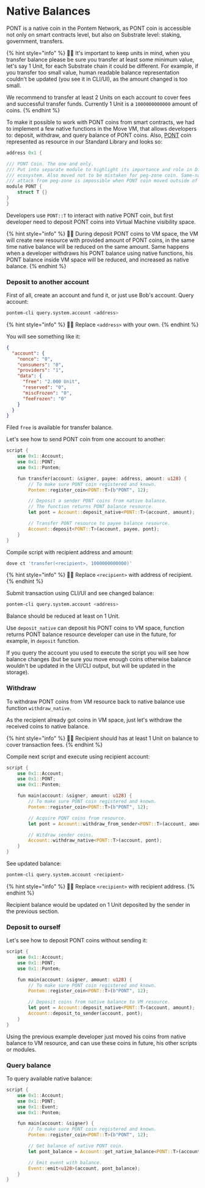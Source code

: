 # Native Balances

PONT is a native coin in the Pontem Network, as PONT coin is accessible not only on smart contracts level, but also on Substrate level: staking, government, transfers.

{% hint style="info" %}
🧙‍♂️ It's important to keep units in mind, when you transfer balance please be sure you transfer at least some minimum value, let's say 1 Unit, for each Substrate chain it could be different. For example, if you transfer too small value, human readable balance representation couldn't be updated (you see it in CLI/UI), as the amount changed is too small.
 
We recommend to transfer at least 2 Units on each account to cover fees and successful transfer funds. Currently 1 Unit is a `1000000000000` amount of coins.
{% endhint %}

To make it possible to work with PONT coins from smart contracts, we had to implement a few native functions in the Move VM, that allows developers to: deposit, withdraw, and query balance of PONT coins. Also, [PONT](https://github.com/pontem-network/move-stdlib/blob/master/modules/pont.move) coin represented as resource in our Standard Library and looks so:
 
```rust
address 0x1 {

/// PONT Coin. The one and only.
/// Put into separate module to highlight its importance and role in Dfinance
/// ecosystem. Also moved not to be mistaken for peg-zone coin. Same-naming
/// attack from peg-zone is impossible when PONT coin moved outside of Coins module
module PONT {
    struct T {}
}
}
```

Developers use `PONT::T` to interact with native PONT coin, but first developer need to deposit PONT coins into Virtual Machine visibility space.

{% hint style="info" %}
🧙‍♂️ During deposit PONT coins to VM space, the VM will create new resource with provided amount of PONT coins, in the same time native balance will be reduced on the same amount. Same happens when a developer withdraws his PONT balance using native functions, his PONT balance inside VM space will be reduced, and increased as native balance.
{% endhint %}

### Deposit to another account

First of all, create an account and fund it, or just use Bob's account.
Query account:

```sh
pontem-cli query.system.account <address>
```

{% hint style="info" %}
🧙‍♂️ Replace `<address>` with your own.
{% endhint %}

You will see something like it:
```json
{
  "account": {
    "nonce": "0",
    "consumers": "0",
    "providers": "1",
    "data": {
      "free": "2.000 Unit",
      "reserved": "0",
      "miscFrozen": "0",
      "feeFrozen": "0"
    }
  }
}
```

Filed `free` is available for transfer balance.

Let's see how to send PONT coin from one account to another:

```rust
script {
    use 0x1::Account;
    use 0x1::PONT;
    use 0x1::Pontem;

    fun transfer(account: &signer, payee: address, amount: u128) {
        // To make sure PONT coin registered and known.
        Pontem::register_coin<PONT::T>(b"PONT", 12);

        // Deposit a sender PONT coins from native balance.
        // The function returns PONT balance resource.
        let pont = Account::deposit_native<PONT::T>(account, amount);

        // Transfer PONT resource to payee balance resource.
        Account::deposit<PONT::T>(account, payee, pont);
    }
}
```

Compile script with recipient address and amount:

```sh
dove ct 'transfer(<recipient>, 1000000000000)'
```

{% hint style="info" %}
🧙‍♂️ Replace `<recipient>` with address of recipient.
{% endhint %}

Submit transaction using CLI/UI and see changed balance:

```sh
pontem-cli query.system.account <address>
```

Balance should be reduced at least on 1 Unit.

Use `deposit_native` can deposit his PONT coins to VM space, function returns PONT balance resource developer can use in the future, for example, in `deposit` function.

If you query the account you used to execute the script you will see how balance changes (but be sure you move enough coins otherwise balance wouldn't be updated in the UI/CLI output, but will be updated in the storage).

### Withdraw

To withdraw PONT coins from VM resource back to native balance use function `withdraw_native`.

As the recipient already got coins in VM space, just let's withdraw the received coins to native balance.

{% hint style="info" %}
🧙‍♂️ Recipient should has at least 1 Unit on balance to cover transaction fees.
{% endhint %}

Compile next script and execute using recipient account:

```rust
script {
    use 0x1::Account;
    use 0x1::PONT;
    use 0x1::Pontem;

    fun main(account: &signer, amount: u128) {
        // To make sure PONT coin registered and known.
        Pontem::register_coin<PONT::T>(b"PONT", 12);

        // Acquire PONT coins from resource.
        let pont = Account::withdraw_from_sender<PONT::T>(account, amount);

        // Witdraw sender coins.
        Account::withdraw_native<PONT::T>(account, pont);
    }
}
```

See updated balance:


```sh
pontem-cli query.system.account <recipient>
```

{% hint style="info" %}
🧙‍♂️ Replace `<recipient>` with recipient address.
{% endhint %}

Recipient balance would be updated on 1 Unit deposited by the sender in the previous section.

### Deposit to ourself


Let's see how to deposit PONT coins without sending it:

```rust
script {
    use 0x1::Account;
    use 0x1::PONT;
    use 0x1::Pontem;

    fun main(account: &signer, amount: u128) {
        // To make sure PONT coin registered and known.
        Pontem::register_coin<PONT::T>(b"PONT", 12);

        // Deposit coins from native balance to VM resource.
        let pont = Account::deposit_native<PONT::T>(account, amount);
        Account::deposit_to_sender(account, pont);
    }
}
```

Using the previous example developer just moved his coins from native balance to VM resource, and can use these coins in future, his other scripts or modules.

### Query balance

To query available native balance:

```rust
script {
    use 0x1::Account;
    use 0x1::PONT;
    use 0x1::Event;
    use 0x1::Pontem;

    fun main(account: &signer) {
        // To make sure PONT coin registered and known.
        Pontem::register_coin<PONT::T>(b"PONT", 12);

        // Get balance of native PONT coin.
        let pont_balance = Account::get_native_balance<PONT::T>(account);

        // Emit event with balance.
        Event::emit<u128>(account, pont_balance);
    }
}
```
